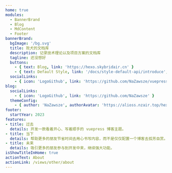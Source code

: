 ```yaml
---
home: true
modules:
  - BannerBrand
  - Blog
  - MdContent
  - Footer
bannerBrand:
  bgImage: '/bg.svg'
  title: 败犬的文档库
  description: 记录技术理论以及项目方案的文档库
  tagline: 还没想好
  buttons:
    - { text: Blog, link: 'https://hexo.skybridair.cn' }
    - { text: Default Style, link: '/docs/style-default-api/introduce', type: 'plain' }
  socialLinks:
    - { icon: 'LogoGithub', link: 'https://github.com/NaZawsze/vuepress-reco' }
blog:
  socialLinks:
    - { icon: 'LogoGithub', link: 'https://github.com/NaZawsze' }
  themeConfig:
    - { author: 'NaZawsze', authorAvatar: 'https://alioss.nzair.top/hexoBlogwebp/chtholly.webp' }
footer:
  startYear: 2023
features:
- title: 过去
  details: 开发一款看着开心、写着顺手的 vuepress 博客主题。
- title: 当下
  details: 帮助更多的朋友节省时间去用心书写内容，而不是仅仅配置一个博客去孤芳自赏。
- title: 未来
  details: 吸引更多的朋友参与到开发中来，继续强大功能。
isShowTitleInHome: true
actionText: About
actionLink: /views/other/about
---
```

